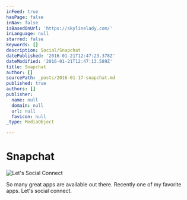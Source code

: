 ```yaml
---
inFeed: true
hasPage: false
inNav: false
isBasedOnUrl: 'https://skylinelady.com/'
inLanguage: null
starred: false
keywords: []
description: Social/Snapchat
datePublished: '2016-01-21T12:47:23.378Z'
dateModified: '2016-01-21T12:47:13.589Z'
title: Snapchat
author: []
sourcePath: _posts/2016-01-17-snapchat.md
published: true
authors: []
publisher:
  name: null
  domain: null
  url: null
  favicon: null
_type: MediaObject

---
```

# Snapchat
![Let's Social Connect](https://s3-us-west-2.amazonaws.com/the-grid-img/p/1cdf71f14974db2affb1b62f7db9479d227fc9f2.jpg)

So many great apps are available out there. Recently one of my favorite apps. Let's social connect.